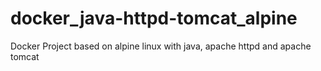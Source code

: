 # docker_java-httpd-tomcat_alpine
Docker Project based on alpine linux with java, apache httpd and apache tomcat
